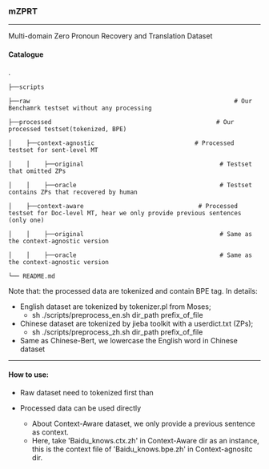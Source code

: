 ### mZPRT

---

Multi-domain Zero Pronoun Recovery and Translation Dataset



#### Catalogue

.

    ├──scripts

    ├──raw                                                         # Our Benchamrk testset without any processing

    ├──processed                                              # Our processed testset(tokenized, BPE)

    │    ├──context-agnostic                            # Processed testset for sent-level MT

    │    │    ├──original                                      # Testset that omitted ZPs

    │    │    ├──oracle                                        # Testset contains ZPs that recovered by human

    │    ├──context-aware                                # Processed testset for Doc-level MT, hear we only provide previous sentences (only one)

    │    │    ├──original                                      # Same as the context-agnostic version   

    │    │    ├──oracle                                        # Same as the context-agnostic version   

    └── README.md



Note that: the processed data are tokenized and contain BPE tag.  In details:

* English dataset are tokenized by tokenizer.pl from Moses;
  * sh ./scripts/preprocess_en.sh dir_path prefix_of_file
* Chinese dataset are tokenized by jieba toolkit with a userdict.txt (ZPs);
  * sh ./scripts/preprocess_zh.sh dir_path prefix_of_file
* Same as Chinese-Bert, we lowercase the English word in Chinese dataset



---

#### How to use:

* Raw dataset need to tokenized first than

* Processed data can be used directly

  * About Context-Aware dataset, we only provide a previous sentence as context.
  * Here,  take 'Baidu_knows.ctx.zh' in Context-Aware dir as an instance, this is the context file of 'Baidu_knows.bpe.zh' in Context-agnositc dir. 

  





